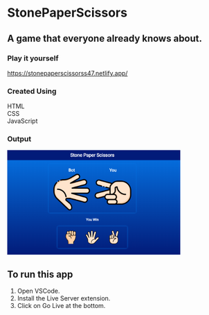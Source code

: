 # StonePaperScissors

## A game that everyone already knows about.

### Play it yourself
https://stonepaperscissorss47.netlify.app/

### Created Using
HTML\
CSS\
JavaScript

### Output

<div>
    <img src="./screenshot/1.png" width="400px" />
</div>


## To run this app

1) Open VSCode.
2) Install the Live Server extension.
3) Click on Go Live at the bottom.
